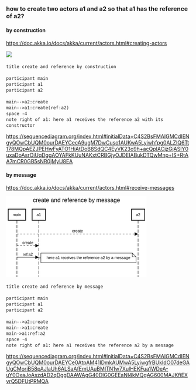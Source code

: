 ### how to create two actors a1 and a2 so that a1 has the reference of a2?

#### by construction

https://doc.akka.io/docs/akka/current/actors.html#creating-actors

![](img1.png)

```
title create and reference by construction

participant main
participant a1
participant a2

main-->a2:create
main-->a1:create(ref:a2)
space -4
note right of a1: here a1 receives the reference a2 with its constructor
```

https://sequencediagram.org/index.html#initialData=C4S2BsFMAIGMCdIENgyQOwCbUQM0ourDAEYCecA9ugM7DwCuso1AUKwA5Lyiwhfpg0ALZIQ6Tt178MQpAEZJPEHwFyATO1HiAtDoB8SdQC4EyVK23o9h+acQpIACjzGjASlY0uxaDoAsrOiUqDggAOYAFkKUuNAKxtCRBGjyOJDEIABukDTQwMnp+IS+RtAA7mCR0GB5sNR0jMyU8EA


#### by message

https://doc.akka.io/docs/akka/current/actors.html#receive-messages

![](img2.png)

```
title create and reference by message

participant main
participant a1
participant a2

main-->a2:create
main-->a1:create
main->a1:ref:a2
space -4
note right of a1: here a1 receives the reference a2 by a message
```

https://sequencediagram.org/index.html#initialData=C4S2BsFMAIGMCdIENgyQOwCbUQM0ourDAEYCe0AtpAM41IDmkAUMwA5LyiwgfrBUkIdO07deGAUgCMoriB58pAJlaUh6ALSaAfEmUAuBMlTN1w7XulHEKFua1WDeA-uY0OxaJoAszdAD2qDggDAAWAgG40DIG0GEEaNI4kMQgAG600MAJKfiEXvrQ5DFUtPRMQA
